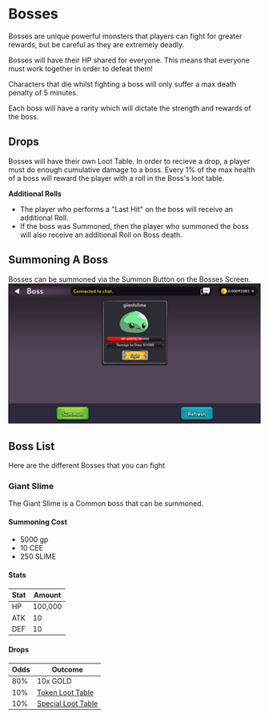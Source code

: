 # Bosses

Bosses are unique powerful monsters that players can fight for greater rewards, but be careful as they are extremely deadly.

Bosses will have their HP shared for everyone. This means that everyone must work together in order to defeat them!

Characters that die whilst fighting a boss will only suffer a max death penalty of 5 minutes.

Each boss will have a rarity which will dictate the strength and rewards of the boss.

## Drops

Bosses will have their own Loot Table. In order to recieve a drop, a player must do enough cumulative damage to a boss. Every 1% of the max health of a boss will reward the player with a roll in the Boss's loot table.

**Additional Rolls**
- The player who performs a "Last Hit" on the boss will receive an additional Roll.
- If the boss was Summoned, then the player who summoned the boss will also receive an additional Roll on Boss death.

## Summoning A Boss

Bosses can be summoned via the Summon Button on the Bosses Screen.
![Boss Screen](./img/boss.png)

## Boss List

Here are the different Bosses that you can fight

### Giant Slime

The Giant Slime is a Common boss that can be summoned.

#### Summoning Cost

- 5000 gp
- 10 CEE
- 250 SLIME

#### Stats

| Stat | Amount  |
| ---- | ------- |
| HP   | 100,000 |
| ATK  | 10      |
| DEF  | 10      |

#### Drops

| Odds | Outcome                                                                  |
| ---- | ------------------------------------------------------------------------ |
| 80%  | 10x GOLD                                                                 |
| 10%  | [Token Loot Table](/docs/game-mechanics/loottables#token-loot-table)     |
| 10%  | [Special Loot Table](/docs/game-mechanics/loottables#special-loot-table) |
